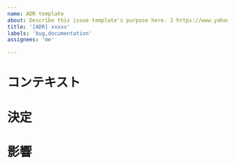 ```yaml
---
name: ADR template
about: Describe this issue template's purpose here. 2 https://www.yahoo.co.jp/
title: '[ADR] xxxxx'
labels: 'bug,documentation'
assignees: 'me'

---
```

# コンテキスト
<!--
aaaa
-->

# 決定

# 影響

